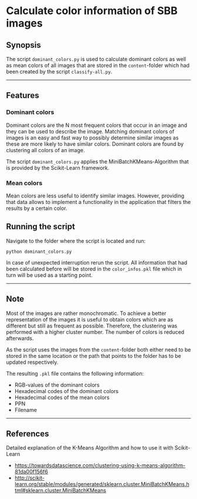 # Calculate color information of SBB images

## Synopsis

The script `dominant_colors.py` is used to calculate dominant colors as well as mean colors of all images 
that are stored in the `content`-folder which had been created by the script `classify-all.py`. 

---

## Features

### Dominant colors

Dominant colors are the N most frequent colors that occur in an image and they can be used to describe the image. 
Matching dominant colors of images is an easy and fast way to possibly determine similar images as these are more likely to have similar colors. Dominant colors are found by clustering all colors of an image. 

The script `dominant_colors.py` applies the MiniBatchKMeans-Algorithm that is provided by the Scikit-Learn framework.

### Mean colors

Mean colors are less useful to identify similar images. However, providing that data allows to implement a functionality in the application that filters the results by a certain color.

## Running the script

Navigate to the folder where the script is located and run: 

`python dominant_colors.py`

In case of unexpected interruption rerun the script. 
All information that had been calculated before will be stored in the `color_infos.pkl` file which in turn will be used as a starting point.  

---

## Note

Most of the images are rather monochromatic. To achieve a better representation of the images it is useful to obtain colors which are as different but still as frequent as possible. Therefore, the clustering was performed with a higher cluster number. The number of colors is reduced afterwards.

As the script uses the images from the `content`-folder both either need to be stored in the same location or the path 
that points to the folder has to be updated respectively. 

The resulting `.pkl` file contains the following information: 
* RGB-values of the dominant colors
* Hexadecimal codes of the dominant colors
* Hexadecimal codes of the mean colors
* PPN 
* Filename

---

## References

Detailed explanation of the K-Means Algorithm and how to use it with Scikit-Learn
* https://towardsdatascience.com/clustering-using-k-means-algorithm-81da00f156f6 
* http://scikit-learn.org/stable/modules/generated/sklearn.cluster.MiniBatchKMeans.html#sklearn.cluster.MiniBatchKMeans

